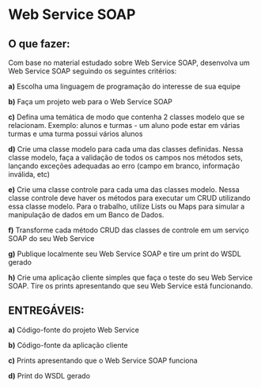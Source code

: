 # Web Service SOAP

## O que fazer:

Com base no material estudado sobre Web Service SOAP, desenvolva um Web Service
SOAP seguindo os seguintes critérios:

**a)** Escolha uma linguagem de programação do interesse de sua equipe

**b)** Faça um projeto web para o Web Service SOAP

**c)** Defina uma temática de modo que contenha 2 classes modelo que se relacionam.
Exemplo: alunos e turmas - um aluno pode estar em várias turmas e uma turma possui
vários alunos

**d)** Crie uma classe modelo para cada uma das classes definidas. Nessa classe modelo, faça a
validação de todos os campos nos métodos sets, lançando exceções adequadas ao erro
(campo em branco, informação inválida, etc)

**e)** Crie uma classe controle para cada uma das classes modelo. Nessa classe controle deve
haver os métodos para executar um CRUD utilizando essa classe modelo. Para o trabalho,
utilize Lists ou Maps para simular a manipulação de dados em um Banco de Dados.

**f)** Transforme cada método CRUD das classes de controle em um serviço SOAP do seu Web
Service

**g)** Publique localmente seu Web Service SOAP e tire um print do WSDL gerado

**h)** Crie uma aplicação cliente simples que faça o teste do seu Web Service SOAP. Tire os
prints apresentando que seu Web Service está funcionando.

## ENTREGÁVEIS:
**a)** Código-fonte do projeto Web Service

**b)** Código-fonte da aplicação cliente

**c)** Prints apresentando que o Web Service SOAP funciona

**d)** Print do WSDL gerado

